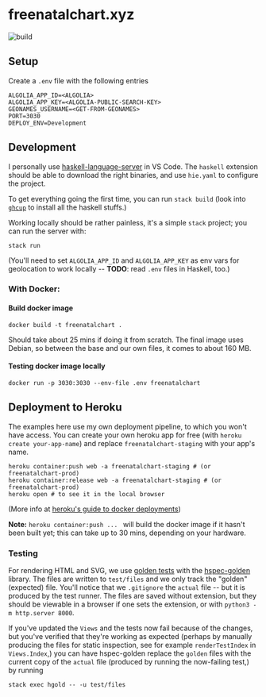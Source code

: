 # freenatalchart.xyz

![build](https://github.com/lfborjas/freenatalchart.xyz/workflows/Haskell%20CI/badge.svg)


## Setup

Create a `.env` file with the following entries

    ALGOLIA_APP_ID=<ALGOLIA>
    ALGOLIA_APP_KEY=<ALGOLIA-PUBLIC-SEARCH-KEY>
    GEONAMES_USERNAME=<GET-FROM-GEONAMES>
    PORT=3030
    DEPLOY_ENV=Development

## Development

I personally use [haskell-language-server](https://github.com/haskell/haskell-language-server) in VS Code. The `haskell` extension should
be able to download the right binaries, and use `hie.yaml` to configure the project. 

To get everything going the first time, you can run `stack build` (look into [`ghcup`](https://www.haskell.org/ghcup/) to install all the haskell stuffs.)

Working locally should be rather painless, it's a simple `stack` project; you can run the server with:

    stack run

(You'll need to set `ALGOLIA_APP_ID` and `ALGOLIA_APP_KEY` as env vars for geolocation to work locally -- **TODO**: read `.env` files in Haskell, too.)

### With Docker:

#### Build docker image

    docker build -t freenatalchart .

Should take about 25 mins if doing it from scratch. The final image uses Debian, so between the base
and our own files, it comes to about 160 MB.

#### Testing docker image locally

    docker run -p 3030:3030 --env-file .env freenatalchart

## Deployment to Heroku

The examples here use my own deployment pipeline, to which you won't have access. You can create your own
heroku app for free (with `heroku create your-app-name`) and replace `freenatalchart-staging` with your app's name.

    heroku container:push web -a freenatalchart-staging # (or freenatalchart-prod)
    heroku container:release web -a freenatalchart-staging # (or freenatalchart-prod)
    heroku open # to see it in the local browser

(More info at [heroku's guide to docker deployments](https://devcenter.heroku.com/articles/container-registry-and-runtime))

**Note:** `heroku container:push ... ` will build the docker image if it hasn't been built yet; this can take up to 30 mins,
depending on your hardware.

### Testing

For rendering HTML and SVG, we use [golden tests](https://ro-che.info/articles/2017-12-04-golden-tests) with the [hspec-golden](https://github.com/stackbuilders/hspec-golden) library. The files are written to `test/files` and we only track the "golden" (expected) file. You'll notice that we `.gitignore` the `actual` file -- but it is produced by the test runner. The files are saved without extension, but they should be viewable in a browser if one sets the extension, or with `python3 -m http.server 8000`. 

If you've updated the `Views` and the tests now fail because of the changes, but you've verified that they're working as expected (perhaps by manually producing the files for static inspection, see for example `renderTestIndex` in `Views.Index`,) you can have hspec-golden replace
the `golden` files with the current copy of the `actual` file (produced by running the now-failing test,) by running

    stack exec hgold -- -u test/files    
